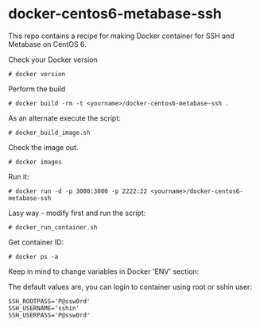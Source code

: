 docker-centos6-metabase-ssh
========================

This repo contains a recipe for making Docker container for SSH and Metabase on CentOS 6. 

Check your Docker version

    # docker version

Perform the build

    # docker build -rm -t <yourname>/docker-centos6-metabase-ssh .

As an alternate execute the script:

    # docker_build_image.sh

Check the image out.

    # docker images

Run it:

    # docker run -d -p 3000:3000 -p 2222:22 <yourname>/docker-centos6-metabase-ssh

Lasy way - modify first and run the script:

    # docker_run_container.sh

Get container ID:

    # docker ps -a

Keep in mind to change variables in Docker 'ENV' section:

The default values are, you can login to container using root or sshin user:

    SSH_ROOTPASS='P@ssw0rd'
    SSH_USERNAME='sshin'
    SSH_USERPASS='P@ssw0rd'
